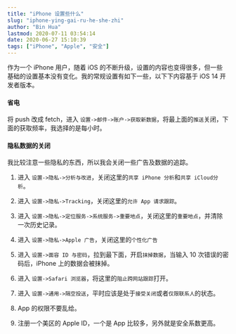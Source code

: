 ```yaml
---
title: "iPhone 设置些什么"
slug: "iphone-ying-gai-ru-he-she-zhi"
author: "Bin Hua"
lastmod: 2020-07-11 03:54:14
date: 2020-06-27 15:10:39
tags: ["iPhone", "Apple", "安全"]
---
```


作为一个 iPhone 用户，随着 iOS 的不断升级，设置的内容也变得很多，但一些基础的设置基本没有变化。我的常规设置有如下一些，以下下内容基于 iOS 14 开发者版本。

#### 省电

将 push 改成 fetch，进入 `设置->邮件->账户->获取新数据`，将最上面的`推送`关闭，下面的获取频率，我选择的是每小时。
    
#### 隐私数据的关闭

我比较注意一些隐私的东西，所以我会关闭一些广告及数据的追踪。

1. 进入 `设置->隐私->分析与改进`，关闭这里的`共享 iPhone 分析`和`共享 iCloud分析`。

2. 进入 `设置->隐私->Tracking`，关闭这里的`允许 App 请求跟踪`。

3. 进入 `设置->隐私->定位服务->系统服务->重要地点`，关闭这里的`重要地点`，并清除一次历史记录。

4. 进入 `设置->隐私->Apple 广告`，关闭这里的`个性化广告`

5. 进入 `设置->面容 ID 与密码`，拉到最下面，开启`抹掉数据`，当输入 10 次错误的密码后，iPhone 上的数据会被抹掉。

6. 进入 `设置->Safari 浏览器`，将这里的`阻止跨网站跟踪`打开。

7. 进入 `设置->通用->隔空投送`，平时应该是处于`接受关闭`或者`仅限联系人`的状态。

8. App 的权限不要乱给。

9. 注册一个美区的 Apple ID，一个是 App 比较多，另外就是安全系数更高。
    